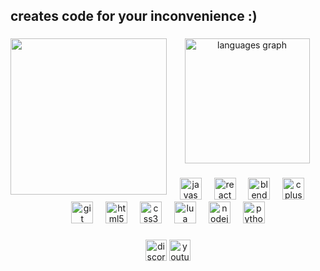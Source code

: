 <h2 align="left">creates code for your inconvenience :)</h2>

###

<img align="left" height="250" src="https://media.discordapp.net/attachments/888101149939470370/1337758664429146133/IMG_1636-removebg-preview.png?ex=67a89c57&is=67a74ad7&hm=48cee8c63110a9d6d02dd5132a2fcce106d84033d7d6d2b6f75307f091c17b20&=&format=webp&quality=lossless"  />

###

<div align="center">
  <img src="https://github-readme-stats.vercel.app/api/top-langs?username=japchaeluvsu&locale=en&hide_title=false&layout=compact&card_width=320&langs_count=5&theme=material-palenight&hide_border=true&custom_title=Languages" height="200" alt="languages graph"  />
</div>

###

<div align="center">
  <img src="https://cdn.jsdelivr.net/gh/devicons/devicon/icons/javascript/javascript-original.svg" height="35" alt="javascript logo"  />
  <img width="12" />
  <img src="https://cdn.jsdelivr.net/gh/devicons/devicon/icons/react/react-original.svg" height="35" alt="react logo"  />
  <img width="12" />
  <img src="https://cdn.jsdelivr.net/gh/devicons/devicon/icons/blender/blender-original.svg" height="35" alt="blender logo"  />
  <img width="12" />
  <img src="https://cdn.jsdelivr.net/gh/devicons/devicon/icons/cplusplus/cplusplus-original.svg" height="35" alt="cplusplus logo"  />
  <img width="12" />
  <img src="https://cdn.jsdelivr.net/gh/devicons/devicon/icons/git/git-original.svg" height="35" alt="git logo"  />
  <img width="12" />
  <img src="https://cdn.jsdelivr.net/gh/devicons/devicon/icons/html5/html5-original.svg" height="35" alt="html5 logo"  />
  <img width="12" />
  <img src="https://cdn.jsdelivr.net/gh/devicons/devicon/icons/css3/css3-original.svg" height="35" alt="css3 logo"  />
  <img width="12" />
  <img src="https://cdn.jsdelivr.net/gh/devicons/devicon/icons/lua/lua-original.svg" height="35" alt="lua logo"  />
  <img width="12" />
  <img src="https://cdn.jsdelivr.net/gh/devicons/devicon/icons/nodejs/nodejs-original.svg" height="35" alt="nodejs logo"  />
  <img width="12" />
  <img src="https://cdn.jsdelivr.net/gh/devicons/devicon/icons/python/python-original.svg" height="35" alt="python logo"  />
</div>

###

<div align="center">
  <img src="https://img.shields.io/static/v1?message=Discord&logo=discord&label=japchae&color=7289DA&logoColor=white&labelColor=&style=for-the-badge" height="34" alt="discord logo"  />
  <a href="https://www.youtube.com/@chaeluvsu" target="_blank">
    <img src="https://img.shields.io/static/v1?message=Youtube&logo=youtube&label=@chaeluvsu&color=FF0000&logoColor=white&labelColor=&style=for-the-badge" height="34" alt="youtube logo"  />
  </a>
</div>

###
